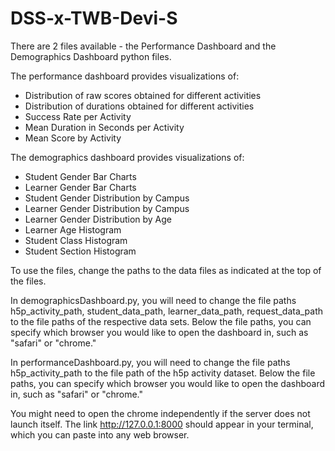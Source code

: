 # DSS-x-TWB-Devi-S

There are 2 files available - the Performance Dashboard and the Demographics Dashboard python files.

The performance dashboard provides visualizations of:
- Distribution of raw scores obtained for different activities
- Distribution of durations obtained for different activities
- Success Rate per Activity
- Mean Duration in Seconds per Activity
- Mean Score by Activity

The demographics dashboard provides visualizations of:
- Student Gender Bar Charts
- Learner Gender Bar Charts
- Student Gender Distribution by Campus
- Learner Gender Distribution by Campus
- Learner Gender Distribution by Age
- Learner Age Histogram
- Student Class Histogram
- Student Section Histogram

To use the files, change the paths to the data files as indicated at the top of the files. 

In demographicsDashboard.py, you will need to change the file paths h5p_activity_path, student_data_path, learner_data_path, request_data_path to the file paths of the respective data sets. Below the file paths, you can specify which browser you would like to open the dashboard in, such as "safari" or "chrome." 

In performanceDashboard.py, you will need to change the file paths h5p_activity_path to the file path of the h5p activity dataset. Below the file paths, you can specify which browser you would like to open the dashboard in, such as "safari" or "chrome." 

You might need to open the chrome independently if the server does not launch itself. The link http://127.0.0.1:8000 should appear in your terminal, which you can paste into any web browser.
